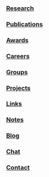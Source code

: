 ### [Research](/Research)

### [Publications](/Publications)

### [Awards](/Awards)

### [Careers](/Careers)

### [Groups](/Groups)

### [Projects](/Projects)

### [Links](/Links)

### [Notes](/Notes)

### [Blog](/Blog)

### [Chat](/Chat)

### [Contact](/Contact)
